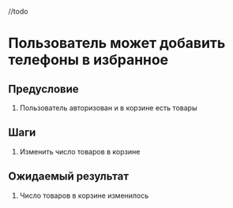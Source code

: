 //todo
# Пользователь может добавить телефоны в избранное

## Предусловие

1. Пользователь авторизован и в корзине есть товары

## Шаги

1. Изменить число товаров в корзине

## Ожидаемый результат

1. Число товаров в корзине изменилось